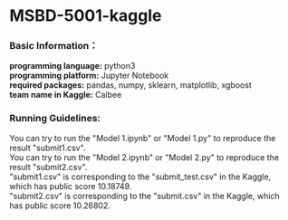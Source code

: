 # MSBD-5001-kaggle
### Basic Information： 
**programming language:** python3\
**programming platform:** Jupyter Notebook\
**required packages:** pandas, numpy, sklearn, matplotlib, xgboost\
**team name in Kaggle:** Calbee
### Running Guidelines:
You can try to run the "Model 1.ipynb" or "Model 1.py" to reproduce the result "submit1.csv".\
You can try to run the "Model 2.ipynb" or "Model 2.py" to reproduce the result "submit2.csv".\
"submit1.csv" is corresponding to the "submit_test.csv" in the Kaggle, which has public score 10.18749.\
"submit2.csv" is corresponding to the "submit.csv" in the Kaggle, which has public score 10.26802.  
